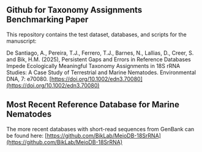 ## Github for Taxonomy Assignments Benchmarking Paper 
This repository contains the test dataset, databases, and scripts for the manuscript: 

De Santiago, A., Pereira, T.J., Ferrero, T.J., Barnes, N., Lallias, D., Creer, S. and Bik, H.M. (2025), Persistent Gaps and Errors in Reference Databases Impede Ecologically Meaningful Taxonomy Assignments in 18S rRNA Studies: A Case Study of Terrestrial and Marine Nematodes. Environmental DNA, 7: e70080. [https://doi.org/10.1002/edn3.70080](https://doi.org/10.1002/edn3.70080)


## Most Recent Reference Database for Marine Nematodes
The more recent databases with short-read sequences from GenBank can be found here: [https://github.com/BikLab/MeioDB-18SrRNA](https://github.com/BikLab/MeioDB-18SrRNA)



